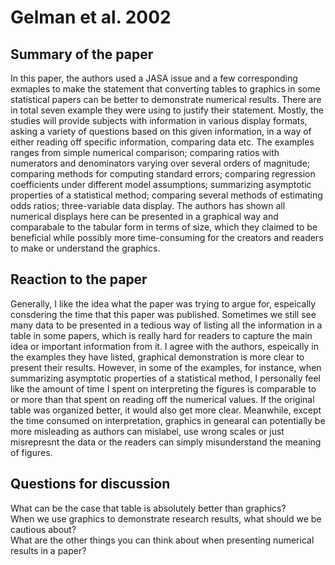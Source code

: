 # Gelman et al. 2002
## Summary of the paper
In this paper, the authors used a JASA issue and a few corresponding exmaples to make the statement that converting tables to graphics in some statistical papers can be better to demonstrate numerical results. There are in total seven example they were using to justify their statement. Mostly, the studies will provide subjects with information in various display formats, asking a variety of questions based on this given information, in a way of either reading off specific information, comparing data etc. The examples ranges from simple numerical comparison; comparing ratios with numerators and denominators varying over several orders of magnitude; comparing methods for computing standard errors; comparing regression coefficients under different model assumptions; summarizing asymptotic properties of a statistical method; comparing several methods of estimating odds ratios; three-variable data display. The authors has shown all numerical displays here can be presented in a graphical way and comparabale to the tabular form in terms of size, which they claimed to be beneficial while possibly more time-consuming for the creators and readers to make or understand the graphics.
## Reaction to the paper
Generally, I like the idea what the paper was trying to argue for, espeically consdering the time that this paper was published. Sometimes we still see many data to be presented in a tedious way of listing all the information in a table in some papers, which is really hard for readers to capture the main idea or important information from it. I agree with the authors, espeically in the examples they have listed, graphical demonstration is more clear to present their results. However, in some of the examples, for instance, when summarizing asymptotic properties of a statistical method, I personally feel like the amount of time I spent on interpreting the figures is comparable to or more than that spent on reading off the numerical values. If the original table was organized better, it would also get more clear. Meanwhile, except the time consumed on interpretation, graphics in genearal can potentially be more misleading as authors can mislabel, use wrong scales or just misrepresnt the data or the readers can simply misunderstand the meaning of figures.
## Questions for discussion
What can be the case that table is absolutely better than graphics?\
When we use graphics to demonstrate research results, what should we be cautious about?\
What are the other things you can think about when presenting numerical results in a paper?

